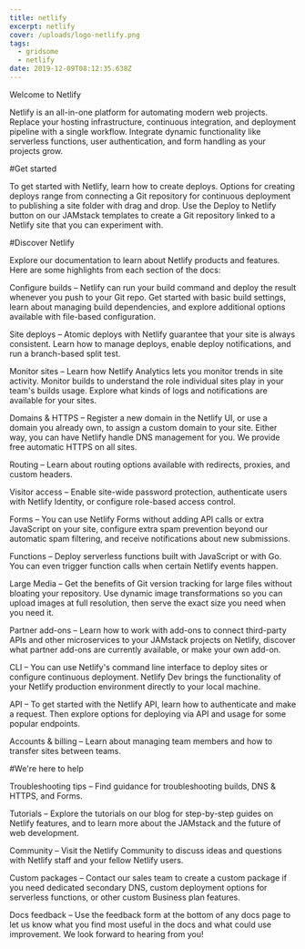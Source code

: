 ```yaml
---
title: netlify
excerpt: netlify
cover: /uploads/logo-netlify.png
tags:
  - gridsome
  - netlify
date: 2019-12-09T08:12:35.638Z
---
```

Welcome to Netlify

Netlify is an all-in-one platform for automating modern web projects. Replace your hosting infrastructure, continuous integration, and deployment pipeline with a single workflow. Integrate dynamic functionality like serverless functions, user authentication, and form handling as your projects grow.



\#Get started

To get started with Netlify, learn how to create deploys. Options for creating deploys range from connecting a Git repository for continuous deployment to publishing a site folder with drag and drop. Use the Deploy to Netlify button on our JAMstack templates to create a Git repository linked to a Netlify site that you can experiment with.



\#Discover Netlify

Explore our documentation to learn about Netlify products and features. Here are some highlights from each section of the docs:



Configure builds – Netlify can run your build command and deploy the result whenever you push to your Git repo. Get started with basic build settings, learn about managing build dependencies, and explore additional options available with file-based configuration.



Site deploys – Atomic deploys with Netlify guarantee that your site is always consistent. Learn how to manage deploys, enable deploy notifications, and run a branch-based split test.



Monitor sites – Learn how Netlify Analytics lets you monitor trends in site activity. Monitor builds to understand the role individual sites play in your team's builds usage. Explore what kinds of logs and notifications are available for your sites.



Domains & HTTPS – Register a new domain in the Netlify UI, or use a domain you already own, to assign a custom domain to your site. Either way, you can have Netlify handle DNS management for you. We provide free automatic HTTPS on all sites.



Routing – Learn about routing options available with redirects, proxies, and custom headers.



Visitor access – Enable site-wide password protection, authenticate users with Netlify Identity, or configure role-based access control.



Forms – You can use Netlify Forms without adding API calls or extra JavaScript on your site, configure extra spam prevention beyond our automatic spam filtering, and receive notifications about new submissions.



Functions – Deploy serverless functions built with JavaScript or with Go. You can even trigger function calls when certain Netlify events happen.



Large Media – Get the benefits of Git version tracking for large files without bloating your repository. Use dynamic image transformations so you can upload images at full resolution, then serve the exact size you need when you need it.



Partner add-ons – Learn how to work with add-ons to connect third-party APIs and other microservices to your JAMstack projects on Netlify, discover what partner add-ons are currently available, or make your own add-on.



CLI – You can use Netlify's command line interface to deploy sites or configure continuous deployment. Netlify Dev brings the functionality of your Netlify production environment directly to your local machine.



API – To get started with the Netlify API, learn how to authenticate and make a request. Then explore options for deploying via API and usage for some popular endpoints.



Accounts & billing – Learn about managing team members and how to transfer sites between teams.



\#We're here to help

Troubleshooting tips – Find guidance for troubleshooting builds, DNS & HTTPS, and Forms.



Tutorials – Explore the tutorials on our blog for step-by-step guides on Netlify features, and to learn more about the JAMstack and the future of web development.



Community – Visit the Netlify Community to discuss ideas and questions with Netlify staff and your fellow Netlify users.



Custom packages – Contact our sales team to create a custom package if you need dedicated secondary DNS, custom deployment options for serverless functions, or other custom Business plan features.



Docs feedback – Use the feedback form at the bottom of any docs page to let us know what you find most useful in the docs and what could use improvement. We look forward to hearing from you!
